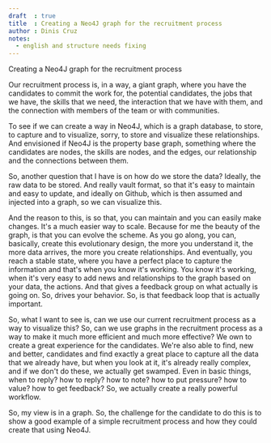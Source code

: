 ```yaml
---
draft  : true
title  : Creating a Neo4J graph for the recruitment process
author : Dinis Cruz
notes:
  - english and structure needs fixing
---
```


Creating a Neo4J graph for the recruitment process

Our recruitment process is, in a way, a giant graph, where you have the candidates to commit the work for, the potential candidates, the jobs that we have, the skills that we need, the interaction that we have with them, and the connection with members of the team or with communities. 

To see if we can create a way in Neo4J, which is a graph database, to store, to capture and to visualize, sorry, to store and visualize these relationships. And envisioned if Neo4J is the property base graph, something where the candidates are nodes, the skills are nodes, and the edges, our relationship and the connections between them. 

So, another question that I have is on how do we store the data? Ideally, the raw data to be stored. And really vault format, so that it's easy to maintain and easy to update, and ideally on Github, which is then assumed and injected into a graph, so we can visualize this.

And the reason to this, is so that, you can maintain and you can easily make changes. It's a much easier way to scale. Because for me the beauty of the graph, is that you can evolve the scheme. As you go along, you can, basically, create this evolutionary design, the more you understand it, the more data arrives, the more you create relationships. And eventually, you reach a stable state, where you have a perfect place to capture the information and that's when you know it's working. You know it's working, when it's very easy to add news and relationships to the graph based on your data, the actions. And that gives a feedback group on what actually is going on. So, drives your behavior. So, is that feedback loop that is actually important. 

So, what I want to see is, can we use our current recruitment process as a way to visualize this? So, can we use graphs in the recruitment process as a way to make it much more efficient and much more effective? We own to create a great experience for the candidates. We're also able to find, new and better, candidates and find exactly a great place to capture all the data that we already have, but when you look at it, it's already really complex, and if we don't do these, we actually get swamped. Even in basic things, when to reply? how to reply? how to note? how to put pressure? how to value? how to get feedback? So, we actually create a really powerful workflow.

So, my view is in a graph. So, the challenge for the candidate to do this is to show a good example of a simple recruitment process and how they could create that using Neo4J.

